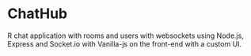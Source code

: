 # ChatHub
R chat application with rooms and users with websockets using Node.js, Express and Socket.io with Vanilla-js on the front-end with a custom UI.

